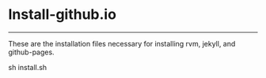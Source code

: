 # Install-github.io
---
These are the installation files necessary for installing rvm, jekyll, and github-pages.

sh install.sh
